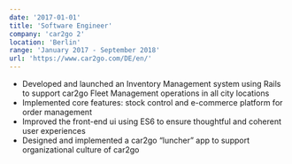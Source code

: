```yaml
---
date: '2017-01-01'
title: 'Software Engineer'
company: 'car2go 2'
location: 'Berlin'
range: 'January 2017 - September 2018'
url: 'https://www.car2go.com/DE/en/'
---
```


- Developed and launched an Inventory Management system using Rails to support car2go Fleet Management operations in all city locations
- Implemented core features: stock control and e-commerce platform for order management
- Improved the front-end ui using ES6 to ensure thoughtful and coherent user experiences
- Designed and implemented a car2go “luncher” app to support organizational culture of car2go
